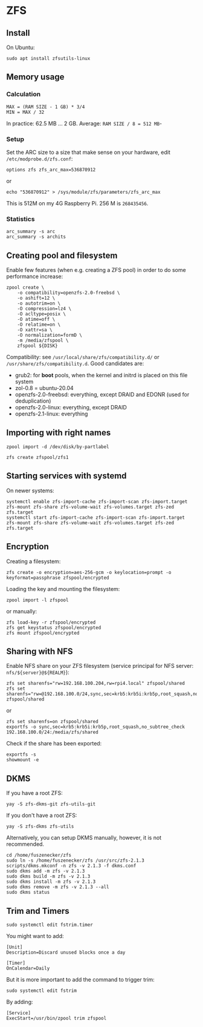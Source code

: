 # ZFS

## Install

On Ubuntu:

```
sudo apt install zfsutils-linux
```

## Memory usage

### Calculation

```
MAX = (RAM SIZE - 1 GB) * 3/4
MIN = MAX / 32
```

In practice: 62.5 MB ... 2 GB. Average: `RAM SIZE / 8 = 512 MB`-

### Setup 

Set the ARC size to a size that make sense on your hardware, edit `/etc/modprobe.d/zfs.conf`:

```
options zfs zfs_arc_max=536870912
```

or

```
echo "536870912" > /sys/module/zfs/parameters/zfs_arc_max
```

This is 512M on my 4G Raspberry Pi. 256 M is `268435456`.

### Statistics

```
arc_summary -s arc
arc_summary -s archits
```

## Creating pool and filesystem

Enable few features (when e.g. creating a ZFS pool) in order to do some performance increase:

```
zpool create \
    -o compatibility=openzfs-2.0-freebsd \
    -o ashift=12 \
    -o autotrim=on \
    -O compression=lz4 \
    -O acltype=posix \
    -O atime=off \
    -O relatime=on \
    -O xattr=sa \
    -O normalization=formD \
    -m /media/zfspool \
    zfspool ${DISK}
```

Compatibility: see `/usr/local/share/zfs/compatibility.d/` or `/usr/share/zfs/compatibility.d`. Good candidates are:

* grub2: for **boot** pools, when the kernel and initrd is placed on this file system
* zol-0.8 = ubuntu-20.04
* openzfs-2.0-freebsd: everything, except DRAID and EDONR (used for deduplication)
* openzfs-2.0-linux: everything, except DRAID
* openzfs-2.1-linux: everything

## Importing with right names

```
zpool import -d /dev/disk/by-partlabel
```

```
zfs create zfspool/zfs1
```

## Starting services with systemd

On newer systems:

```
systemctl enable zfs-import-cache zfs-import-scan zfs-import.target zfs-mount zfs-share zfs-volume-wait zfs-volumes.target zfs-zed zfs.target
systemctl start zfs-import-cache zfs-import-scan zfs-import.target zfs-mount zfs-share zfs-volume-wait zfs-volumes.target zfs-zed zfs.target
```

## Encryption

Creating a filesystem:

```
zfs create -o encryption=aes-256-gcm -o keylocation=prompt -o keyformat=passphrase zfspool/encrypted
```

Loading the key and mounting the filesystem:

```
zpool import -l zfspool
```

or manually:

```
zfs load-key -r zfspool/encrypted
zfs get keystatus zfspool/encrypted
zfs mount zfspool/encrypted
```

## Sharing with NFS

Enable NFS share on your ZFS filesystem (service principal for NFS server: `nfs/${server}@${REALM}`):

```
zfs set sharenfs="rw=192.168.100.204,rw=rpi4.local" zfspool/shared
zfs set sharenfs="rw=@192.168.100.0/24,sync,sec=krb5:krb5i:krb5p,root_squash,no_subtree_check" zfspool/shared
```

or 

```
zfs set sharenfs=on zfspool/shared
exportfs -o sync,sec=krb5:krb5i:krb5p,root_squash,no_subtree_check 192.168.100.0/24:/media/zfs/shared
```

Check if the share has been exported:

```
exportfs -s
showmount -e
```

## DKMS

If you have a root ZFS:

```
yay -S zfs-dkms-git zfs-utils-git
```

If you don't have a root ZFS:

```
yay -S zfs-dkms zfs-utils
```

Alternatively, you can setup DKMS manually, however, it is not recommended.

```
cd /home/fuszenecker/zfs
sudo ln -s /home/fuszenecker/zfs /usr/src/zfs-2.1.3
scripts/dkms.mkconf -n zfs -v 2.1.3 -f dkms.conf
sudo dkms add -m zfs -v 2.1.3
sudo dkms build -m zfs -v 2.1.3
sudo dkms install -m zfs -v 2.1.3
sudo dkms remove -m zfs -v 2.1.3 --all
sudo dkms status
```

## Trim and Timers

```
sudo systemctl edit fstrim.timer
```

You might want to add:

```
[Unit]
Description=Discard unused blocks once a day

[Timer]
OnCalendar=Daily
```

But it is more important to add the command to trigger trim:

```
sudo systemctl edit fstrim
```

By adding:

```
[Service]
ExecStart=/usr/bin/zpool trim zfspool
```
